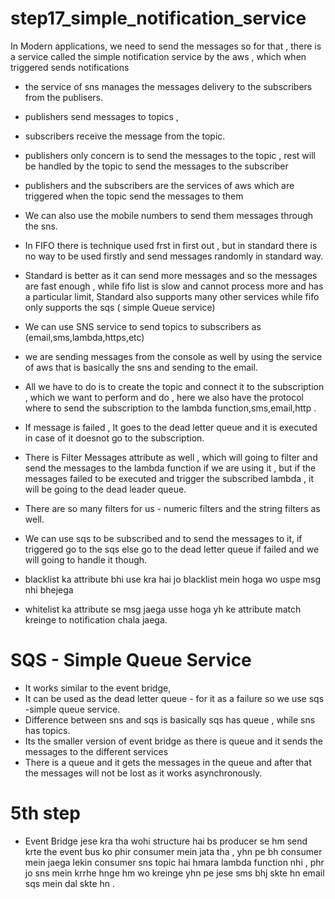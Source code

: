 # step17_simple_notification_service

In Modern applications, we need to send the messages so for that , there is a service called the simple notification service by the aws , which when triggered sends notifications

- the service of sns manages the messages delivery to the subscribers from the publisers.
- publishers send messages to topics ,
- subscribers receive the message from the topic.
- publishers only concern is to send the messages to the topic , rest will be handled by the topic to send the messages to the subscriber
- publishers and the subscribers are the services of aws which are triggered when the topic send the messages to them
- We can also use the mobile numbers to send them messages through the sns.
- In FIFO there is technique used frst in first out , but in standard there is no way to be used firstly and send messages randomly in standard way.
- Standard is better as it can send more messages and so the messages are fast enough , while fifo list is slow and cannot process more and has a particular limit, Standard also supports many other services while fifo only supports the sqs ( simple Queue service)
- We can use SNS service to send topics to subscribers as (email,sms,lambda,https,etc)
- we are sending messages from the console as well by using the service of aws that is basically the sns and sending to the email.
- All we have to do is to create the topic and connect it to the subscription , which we want to perform and do , here we also have the protocol where to send the subscription to the lambda function,sms,email,http .

- If message is failed , It goes to the dead letter queue and it is executed in case of it doesnot go to the subscription.
- There is Filter Messages attribute as well , which will going to filter and send the messages to the lambda function if we are using it , but if the messages failed to be executed and trigger the subscribed lambda , it will be going to the dead leader queue.
- There are so many filters for us - numeric filters and the string filters as well.
- We can use sqs to be subscribed and to send the messages to it, if triggered go to the sqs else go to the dead letter queue if failed and we will going to handle it though.
- blacklist ka attribute bhi use kra hai jo blacklist mein hoga wo uspe msg nhi bhejega
- whitelist ka attribute se msg jaega usse hoga yh ke attribute match kreinge to notification chala jaega.

# SQS - Simple Queue Service

- It works similar to the event bridge,
- It can be used as the dead letter queue - for it as a failure so we use sqs -simple queue service.
- Difference between sns and sqs is basically sqs has queue , while sns has topics.
- Its the smaller version of event bridge as there is queue and it sends the messages to the different services
- There is a queue and it gets the messages in the queue and after that the messages will not be lost as it works asynchronously.

# 5th step

- Event Bridge jese kra tha wohi structure hai bs producer se hm send krte the event bus ko phir consumer mein jata tha , yhn pe bh consumer mein jaega lekin consumer sns topic hai hmara lambda function nhi , phr jo sns mein krrhe hnge hm wo kreinge yhn pe jese sms bhj skte hn email sqs mein dal skte hn .
